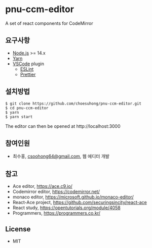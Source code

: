 # pnu-ccm-editor

A set of react components for CodeMirror

## 요구사항

- [Node.js](https://nodejs.org/) >= 14.x
- [Yarn](https://classic.yarnpkg.com/en/)
- [VSCode](https://code.visualstudio.com/) plugin
  - [ESLint](https://marketplace.visualstudio.com/items?itemName=dbaeumer.vscode-eslint)
  - [Prettier](https://marketplace.visualstudio.com/items?itemName=esbenp.prettier-vscode)

## 설치방법

```
$ git clone https://github.com/choesuhong/pnu-ccm-editor.git
$ cd pnu-ccm-editor
$ yarn
$ yarn start
```

The editor can then be opened at http://localhost:3000

## 참여인원

- 최수홍, csoohong64@gmail.com, 웹 에디터 개발

## 참고

- Ace editor, https://ace.c9.io/
- Codemirror editor, https://codemirror.net/
- monaco editor, https://microsoft.github.io/monaco-editor/
- React-Ace project, https://github.com/securingsincity/react-ace
- React study, https://opentutorials.org/module/4058
- Programmers, https://programmers.co.kr/

## License

- MIT
